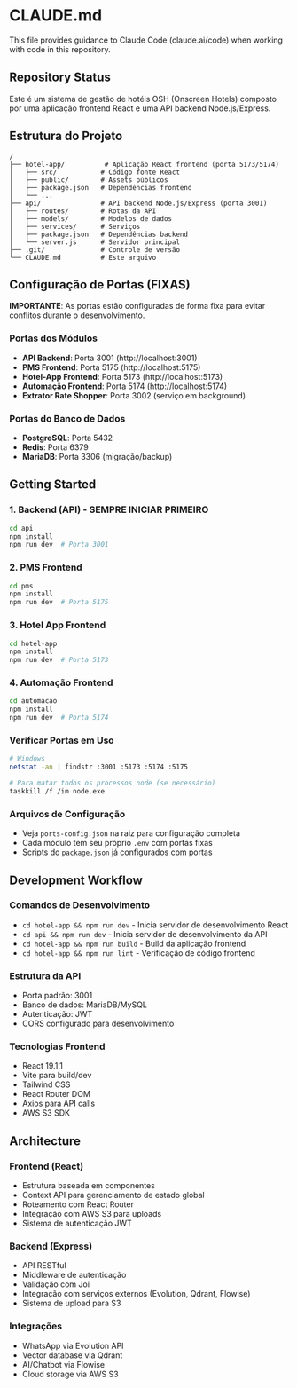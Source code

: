# CLAUDE.md

This file provides guidance to Claude Code (claude.ai/code) when working with code in this repository.

## Repository Status

Este é um sistema de gestão de hotéis OSH (Onscreen Hotels) composto por uma aplicação frontend React e uma API backend Node.js/Express.

## Estrutura do Projeto

```
/
├── hotel-app/          # Aplicação React frontend (porta 5173/5174)
│   ├── src/           # Código fonte React
│   ├── public/        # Assets públicos
│   ├── package.json   # Dependências frontend
│   └── ...
├── api/               # API backend Node.js/Express (porta 3001)
│   ├── routes/        # Rotas da API
│   ├── models/        # Modelos de dados
│   ├── services/      # Serviços
│   ├── package.json   # Dependências backend
│   └── server.js      # Servidor principal
├── .git/              # Controle de versão
└── CLAUDE.md          # Este arquivo
```

## Configuração de Portas (FIXAS)

**IMPORTANTE**: As portas estão configuradas de forma fixa para evitar conflitos durante o desenvolvimento.

### Portas dos Módulos
- **API Backend**: Porta 3001 (http://localhost:3001)
- **PMS Frontend**: Porta 5175 (http://localhost:5175)
- **Hotel-App Frontend**: Porta 5173 (http://localhost:5173)
- **Automação Frontend**: Porta 5174 (http://localhost:5174)
- **Extrator Rate Shopper**: Porta 3002 (serviço em background)

### Portas do Banco de Dados
- **PostgreSQL**: Porta 5432
- **Redis**: Porta 6379
- **MariaDB**: Porta 3306 (migração/backup)

## Getting Started

### 1. Backend (API) - SEMPRE INICIAR PRIMEIRO
```bash
cd api
npm install
npm run dev  # Porta 3001
```

### 2. PMS Frontend
```bash
cd pms
npm install
npm run dev  # Porta 5175
```

### 3. Hotel App Frontend
```bash
cd hotel-app
npm install
npm run dev  # Porta 5173
```

### 4. Automação Frontend
```bash
cd automacao
npm install
npm run dev  # Porta 5174
```

### Verificar Portas em Uso
```bash
# Windows
netstat -an | findstr :3001 :5173 :5174 :5175

# Para matar todos os processos node (se necessário)
taskkill /f /im node.exe
```

### Arquivos de Configuração
- Veja `ports-config.json` na raiz para configuração completa
- Cada módulo tem seu próprio `.env` com portas fixas
- Scripts do `package.json` já configurados com portas

## Development Workflow

### Comandos de Desenvolvimento
- `cd hotel-app && npm run dev` - Inicia servidor de desenvolvimento React
- `cd api && npm run dev` - Inicia servidor de desenvolvimento da API
- `cd hotel-app && npm run build` - Build da aplicação frontend
- `cd hotel-app && npm run lint` - Verificação de código frontend

### Estrutura da API
- Porta padrão: 3001
- Banco de dados: MariaDB/MySQL
- Autenticação: JWT
- CORS configurado para desenvolvimento

### Tecnologias Frontend
- React 19.1.1
- Vite para build/dev
- Tailwind CSS
- React Router DOM
- Axios para API calls
- AWS S3 SDK

## Architecture

### Frontend (React)
- Estrutura baseada em componentes
- Context API para gerenciamento de estado global
- Roteamento com React Router
- Integração com AWS S3 para uploads
- Sistema de autenticação JWT

### Backend (Express)
- API RESTful
- Middleware de autenticação
- Validação com Joi
- Integração com serviços externos (Evolution, Qdrant, Flowise)
- Sistema de upload para S3

### Integrações
- WhatsApp via Evolution API
- Vector database via Qdrant
- AI/Chatbot via Flowise
- Cloud storage via AWS S3